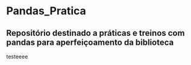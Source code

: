 # Pandas_Pratica

<h2>Repositório destinado a práticas e treinos com pandas para aperfeiçoamento da biblioteca</h2>

testeeee

